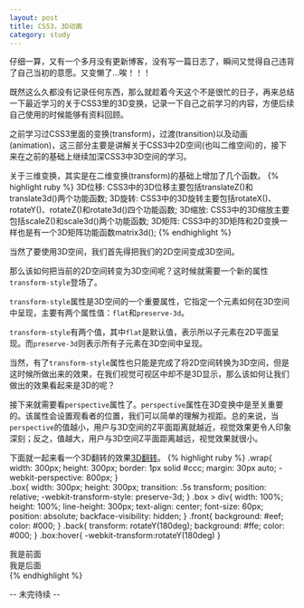 ```yaml
---
layout: post
title: CSS3，3D动画
category: study
---
```


仔细一算，又有一个多月没有更新博客，没有写一篇日志了，瞬间又觉得自己违背了自己当初的意愿。又变懒了...唉！！！

既然这么久都没有记录任何东西，那么就趁着今天这个不是很忙的日子，再来总结一下最近学习的关于CSS3里的3D变换，记录一下自己之前学习的内容，方便后续自己使用的时候能够有资料回顾。

之前学习过CSS3里面的变换(transform)，过渡(transition)以及动画(animation)，这三部分主要是讲解关于CSS3中2D空间(也叫二维空间)的，接下来在之前的基础上继续加深CSS3中3D空间的学习。

关于三维变换，其实是在二维变换(transform)的基础上增加了几个函数。
{% highlight ruby %}
3D位移: CSS3中的3D位移主要包括translateZ()和translate3d()两个功能函数;
3D旋转: CSS3中的3D旋转主要包括rotateX()、rotateY()、rotateZ()和rotate3d()四个功能函数;
3D缩放: CSS3中的3D缩放主要包括scaleZ()和scale3d()两个功能函数;
3D矩阵: CSS3中的3D矩阵和2D变换一样也是有一个3D矩阵功能函数matrix3d();
{% endhighlight %}

当然了要使用3D空间，我们首先得把我们的2D空间变成3D空间。

那么该如何把当前的2D空间转变为3D空间呢？这时候就需要一个新的属性`transform-style`登场了。

`transform-style`属性是3D空间的一个重要属性，它指定一个元素如何在3D空间中呈现，主要有两个属性值：`flat`和`preserve-3d`。

`transform-style`有两个值，其中`flat`是默认值，表示所以子元素在2D平面呈现。而`preserve-3d`则表示所有子元素在3D空间中呈现。

当然，有了`transform-style`属性也只能是完成了将2D空间转换为3D空间，但是这时候所做出来的效果，在我们视觉可视区中却不是3D显示，那么该如何让我们做出的效果看起来是3D的呢？

接下来就需要看`perspective`属性了。`perspective`属性在3D变换中是至关重要的。该属性会设置观看者的位置，我们可以简单的理解为视距。总的来说，当`perspective`的值越小，用户与3D空间的Z平面距离就越近，视觉效果更令人印象深刻；反之，值越大，用户与3D空间Z平面距离越远，视觉效果就很小。

下面就一起来看一个3D翻转的效果[3D翻转](http://myadmin.github.io/demo/demo-css3/css3-3d/css3-transform-3d.html)。
{% highlight ruby %}
.wrap{
	width: 300px;
	height: 300px;
	border: 1px solid #ccc;
	margin: 30px auto;
	-webkit-perspective: 800px;
}	
.box{
	width: 300px;
	height: 300px;
	transition: .5s transform;
	position: relative;
	-webkit-transform-style: preserve-3d;
}
.box > div{
	width: 100%;
	height: 100%;
	line-height: 300px;
	text-align: center;
	font-size: 60px;
	position: absolute;
	backface-visibility: hidden;
}
.front{
	background: #eef;
	color: #000;
}
.back{
	transform: rotateY(180deg);
	background: #ffe;
	color: #000;
}
.box:hover{
	-webkit-transform:rotateY(180deg)
}

<div class="wrap">
	<div class="box">
		<div class="front">我是前面</div>
		<div class="back">我是后面</div>
	</div>
</div>	
{% endhighlight %}

 -- 未完待续 --

